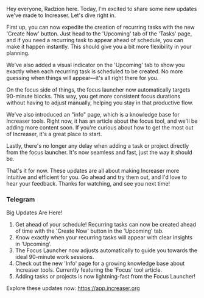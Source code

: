Hey everyone, Radzion here. Today, I'm excited to share some new updates we've made to Increaser. Let's dive right in.

First up, you can now expedite the creation of recurring tasks with the new 'Create Now' button. Just head to the 'Upcoming' tab of the 'Tasks' page, and if you need a recurring task to appear ahead of schedule, you can make it happen instantly. This should give you a bit more flexibility in your planning.

We've also added a visual indicator on the 'Upcoming' tab to show you exactly when each recurring task is scheduled to be created. No more guessing when things will appear—it's all right there for you.

On the focus side of things, the focus launcher now automatically targets 90-minute blocks. This way, you get more consistent focus durations without having to adjust manually, helping you stay in that productive flow.

We've also introduced an "info" page, which is a knowledge base for Increaser tools. Right now, it has an article about the focus tool, and we'll be adding more content soon. If you're curious about how to get the most out of Increaser, it's a great place to start.

Lastly, there's no longer any delay when adding a task or project directly from the focus launcher. It's now seamless and fast, just the way it should be.

That's it for now. These updates are all about making Increaser more intuitive and efficient for you. Go ahead and try them out, and I'd love to hear your feedback. Thanks for watching, and see you next time!

### Telegram

Big Updates Are Here!

1. Get ahead of your schedule! Recurring tasks can now be created ahead of time with the 'Create Now' button in the 'Upcoming' tab.
2. Know exactly when your recurring tasks will appear with clear insights in 'Upcoming'.
3. The Focus Launcher now adjusts automatically to guide you towards the ideal 90-minute work sessions.
4. Check out the new 'Info' page for a growing knowledge base about Increaser tools. Currently featuring the 'Focus' tool article.
5. Adding tasks or projects is now lightning-fast from the Focus Launcher!

Explore these updates now: https://app.increaser.org
